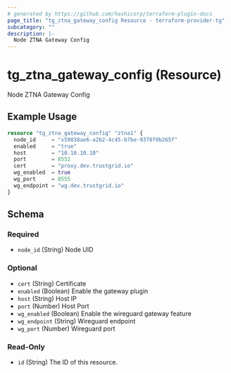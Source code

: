 ```yaml
---
# generated by https://github.com/hashicorp/terraform-plugin-docs
page_title: "tg_ztna_gateway_config Resource - terraform-provider-tg"
subcategory: ""
description: |-
  Node ZTNA Gateway Config
---
```


# tg_ztna_gateway_config (Resource)

Node ZTNA Gateway Config

## Example Usage

```terraform
resource "tg_ztna_gateway_config" "ztna1" {
  node_id     = "x59838ae6-a2b2-4c45-b7be-9378f0b265f"
  enabled     = "true"
  host        = "10.10.10.10"
  port        = 8552
  cert        = "proxy.dev.trustgrid.io"
  wg_enabled  = true
  wg_port     = 8555
  wg_endpoint = "wg.dev.trustgrid.io"
}
```

<!-- schema generated by tfplugindocs -->
## Schema

### Required

- `node_id` (String) Node UID

### Optional

- `cert` (String) Certificate
- `enabled` (Boolean) Enable the gateway plugin
- `host` (String) Host IP
- `port` (Number) Host Port
- `wg_enabled` (Boolean) Enable the wireguard gateway feature
- `wg_endpoint` (String) Wireguard endpoint
- `wg_port` (Number) Wireguard port

### Read-Only

- `id` (String) The ID of this resource.


